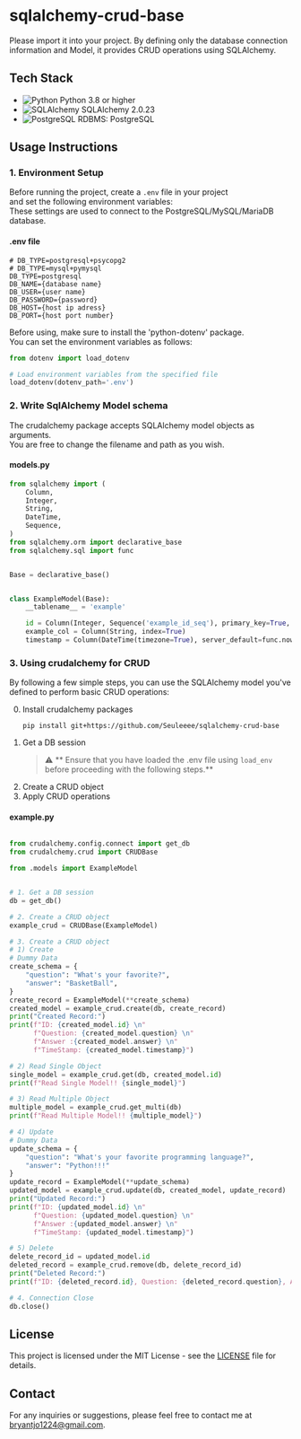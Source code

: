 # sqlalchemy-crud-base
Please import it into your project. By defining only the database connection information and Model, it provides CRUD operations using SQLAlchemy.

## Tech Stack

- ![Python](https://img.shields.io/badge/python-3.8+-blue.svg) Python 3.8 or higher
- ![SQLAlchemy](https://img.shields.io/badge/SQLAlchemy-2.0.23-green.svg) SQLAlchemy 2.0.23
- ![PostgreSQL](https://img.shields.io/badge/RDBMS-PostgreSQL-blue.svg) RDBMS: PostgreSQL

## Usage Instructions

### 1. Environment Setup

Before running the project, create a `.env` file in your project  
and set the following environment variables:  
These settings are used to connect to the PostgreSQL/MySQL/MariaDB database.

#### .env file
```
# DB_TYPE=postgresql+psycopg2
# DB_TYPE=mysql+pymysql
DB_TYPE=postgresql
DB_NAME={database name}
DB_USER={user name}
DB_PASSWORD={password}
DB_HOST={host ip adress}
DB_PORT={host port number}
```


Before using, make sure to install the 'python-dotenv' package.  
You can set the environment variables as follows:

```python
from dotenv import load_dotenv

# Load environment variables from the specified file
load_dotenv(dotenv_path='.env')
```

### 2. Write SqlAlchemy Model schema
The crudalchemy package accepts SQLAlchemy model objects as arguments.  
You are free to change the filename and path as you wish.
#### models.py

```python
from sqlalchemy import (
    Column,
    Integer,
    String,
    DateTime,
    Sequence,
)
from sqlalchemy.orm import declarative_base
from sqlalchemy.sql import func


Base = declarative_base()


class ExampleModel(Base):
    __tablename__ = 'example'

    id = Column(Integer, Sequence('example_id_seq'), primary_key=True, index=True)
    example_col = Column(String, index=True)
    timestamp = Column(DateTime(timezone=True), server_default=func.now(), index=True)
```

### 3. Using crudalchemy for CRUD

By following a few simple steps, you can use the SQLAlchemy model you've defined to perform basic CRUD operations:  

0. Install crudalchemy packages
    ```shell
    pip install git+https://github.com/Seuleeee/sqlalchemy-crud-base
    ```
1. Get a DB session
    > :warning: ** Ensure that you have loaded the .env file using `load_env` before proceeding with the following steps.**
2. Create a CRUD object
3. Apply CRUD operations

#### example.py
```python

from crudalchemy.config.connect import get_db
from crudalchemy.crud import CRUDBase

from .models import ExampleModel


# 1. Get a DB session
db = get_db()

# 2. Create a CRUD object
example_crud = CRUDBase(ExampleModel)

# 3. Create a CRUD object
# 1) Create
# Dummy Data
create_schema = {
    "question": "What's your favorite?",
    "answer": "BasketBall",
}
create_record = ExampleModel(**create_schema)
created_model = example_crud.create(db, create_record)
print("Created Record:")
print(f"ID: {created_model.id} \n"
      f"Question: {created_model.question} \n"
      f"Answer :{created_model.answer} \n"
      f"TimeStamp: {created_model.timestamp}")

# 2) Read Single Object
single_model = example_crud.get(db, created_model.id)
print(f"Read Single Model!! {single_model}")

# 3) Read Multiple Object
multiple_model = example_crud.get_multi(db)
print(f"Read Multiple Model!! {multiple_model}")

# 4) Update
# Dummy Data
update_schema = {
    "question": "What's your favorite programming language?",
    "answer": "Python!!!"
}
update_record = ExampleModel(**update_schema)
updated_model = example_crud.update(db, created_model, update_record)
print("Updated Record:")
print(f"ID: {updated_model.id} \n"
      f"Question: {updated_model.question} \n"
      f"Answer :{updated_model.answer} \n"
      f"TimeStamp: {updated_model.timestamp}")

# 5) Delete
delete_record_id = updated_model.id
deleted_record = example_crud.remove(db, delete_record_id)
print("Deleted Record:")
print(f"ID: {deleted_record.id}, Question: {deleted_record.question}, Answer: {deleted_record.answer}")

# 4. Connection Close
db.close()
```

## License

This project is licensed under the MIT License - see the [LICENSE](LICENSE) file for details.

## Contact

For any inquiries or suggestions, please feel free to contact me at [bryantjo1224@gmail.com](mailto:bryantjo1224@gmail.com).


